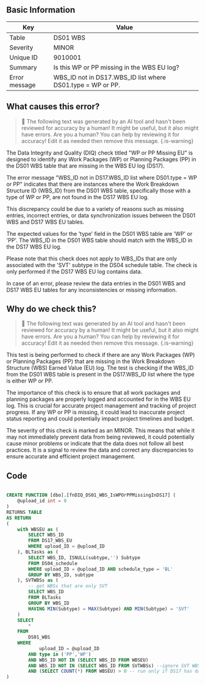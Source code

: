## Basic Information
| Key         | Value          |
|-------------|----------------|
| Table       | DS01 WBS |
| Severity    | MINOR |
| Unique ID   | 9010001   |
| Summary     | Is this WP or PP missing in the WBS EU log? |
| Error message | WBS_ID not in DS17.WBS_ID list where DS01.type = WP or PP. |

## What causes this error?

> :robot: The following text was generated by an AI tool and hasn't been reviewed for accuracy by a human! It might be useful, but it also might have errors. Are you a human? You can help by reviewing it for accuracy! Edit it as needed then remove this message.
{.is-warning}

The Data Integrity and Quality (DIQ) check titled "WP or PP Missing EU" is designed to identify any Work Packages (WP) or Planning Packages (PP) in the DS01 WBS table that are missing in the WBS EU log (DS17). 

The error message "WBS_ID not in DS17.WBS_ID list where DS01.type = WP or PP" indicates that there are instances where the Work Breakdown Structure ID (WBS_ID) from the DS01 WBS table, specifically those with a type of WP or PP, are not found in the DS17 WBS EU log. 

This discrepancy could be due to a variety of reasons such as missing entries, incorrect entries, or data synchronization issues between the DS01 WBS and DS17 WBS EU tables. 

The expected values for the 'type' field in the DS01 WBS table are 'WP' or 'PP'. The WBS_ID in the DS01 WBS table should match with the WBS_ID in the DS17 WBS EU log. 

Please note that this check does not apply to WBS_IDs that are only associated with the 'SVT' subtype in the DS04 schedule table. The check is only performed if the DS17 WBS EU log contains data. 

In case of an error, please review the data entries in the DS01 WBS and DS17 WBS EU tables for any inconsistencies or missing information.
## Why do we check this?

> :robot: The following text was generated by an AI tool and hasn't been reviewed for accuracy by a human! It might be useful, but it also might have errors. Are you a human? You can help by reviewing it for accuracy! Edit it as needed then remove this message.
{.is-warning}

This test is being performed to check if there are any Work Packages (WP) or Planning Packages (PP) that are missing in the Work Breakdown Structure (WBS) Earned Value (EU) log. The test is checking if the WBS_ID from the DS01 WBS table is present in the DS17.WBS_ID list where the type is either WP or PP. 

The importance of this check is to ensure that all work packages and planning packages are properly logged and accounted for in the WBS EU log. This is crucial for accurate project management and tracking of project progress. If any WP or PP is missing, it could lead to inaccurate project status reporting and could potentially impact project timelines and budget.

The severity of this check is marked as an MINOR. This means that while it may not immediately prevent data from being reviewed, it could potentially cause minor problems or indicate that the data does not follow all best practices. It is a signal to review the data and correct any discrepancies to ensure accurate and efficient project management.
## Code

```sql

CREATE FUNCTION [dbo].[fnDIQ_DS01_WBS_IsWPOrPPMissingInDS17] (
	@upload_id int = 0
)
RETURNS TABLE
AS RETURN
(
	with WBSEU as (
		SELECT WBS_ID
		FROM DS17_WBS_EU
		WHERE upload_ID = @upload_ID
	), BLTasks as (
		SELECT WBS_ID, ISNULL(subtype,'') Subtype
		FROM DS04_schedule
		WHERE upload_ID = @upload_ID AND schedule_type = 'BL'
		GROUP BY WBS_ID, subtype
	), SVTWBSs as (
		-- get WBSs that are only SVT
		SELECT WBS_ID
		FROM BLTasks
		GROUP BY WBS_ID
		HAVING MIN(Subtype) = MAX(Subtype) AND MIN(Subtype) = 'SVT'
	)
	SELECT 
		* 
	FROM 
		DS01_WBS
	WHERE 
			upload_ID = @upload_ID
		AND type in ('PP','WP')
		AND WBS_ID NOT IN (SELECT WBS_ID FROM WBSEU)
		AND WBS_ID NOT IN (SELECT WBS_ID FROM SVTWBSs) --ignore SVT WBSs
		AND (SELECT COUNT(*) FROM WBSEU) > 0 -- run only if DS17 has data
)
```
